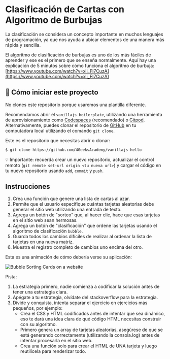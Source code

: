 <!--hide-->
# Clasificación de Cartas con Algoritmo de Burbujas
<!--endhide-->

La clasificación se considera un concepto importante en muchos lenguajes de programación, ya que nos ayuda a ubicar elementos de una manera más rápida y sencilla.

El algoritmo de clasificación de burbujas es uno de los más fáciles de aprender y ese es el primero que se enseña normalmente. Aquí hay una explicación de 5 minutos sobre cómo funciona el algoritmo de burbuja:
[https://www.youtube.com/watch?v=xli_FI7CuzA](https://www.youtube.com/watch?v=xli_FI7CuzA)

<how-to-start>
    
## 🌱  Cómo iniciar este proyecto

No clones este repositorio porque usaremos una plantilla diferente.  

Recomendamos abrir el `vanillajs boilerplate`, utilizando una herramienta de aprovisionamiento como [Codespaces](https://4geeks.com/es/lesson/tutorial-de-github-codespaces) (recomendado) o [Gitpod](https://4geeks.com/lesson/how-to-use-gitpod). Alternativamente, puedes clonar el repositorio de [GitHub](https://4geeks.com/es/how-to/como-clonar-un-repositorio-de-github) en tu computadora local utilizando el comando `git clone`.  

Este es el repositorio que necesitas abrir o clonar:  

```sh
$ git clone https://github.com/4GeeksAcademy/vanillajs-hello
```

💡 Importante: recuerda crear un nuevo repositorio, actualizar el control remoto (`git remote set-url origin <tu nueva url>`) y cargar el código en tu nuevo repositorio usando `add`, `commit` y `push`.

</how-to-start>

## Instrucciones

1. Crea una función que genere una lista de cartas al azar.
1. Permite que el usuario especifique cuántas tarjetas aleatorias debe generar el sitio web utilizando una entrada de texto.
2. Agrega un botón de "sorteo" que, al hacer clic, hace que esas tarjetas en el sitio web sean hermosas.
3. Agrega un botón de "clasificación" que ordene las tarjetas usando el algoritmo de clasificación `bubble`.
4. Guarda todos los cambios difíciles de realizar al ordenar la lista de tarjetas en una nueva matriz.
5. Muestra el registro completo de cambios uno encima del otro.

Esta es una animación de cómo debería verse su aplicación:

![Bubble Sorting Cards on a website](https://raw.githubusercontent.com/breatheco-de/exercise-sorting-cards-with-bubble/master/preview.gif)

Pista:

1. La estrategia primero, nadie comienza a codificar la solución antes de tener una estrategia clara.
2. Apégate a tu estrategia, olvídate del stackoverflow para la estrategia.
3. Divide y conquista, intenta separar el ejercicio en ejercicios más pequeños, por ejemplo:
    - Crea el CSS y HTML codificados antes de intentar que sea dinámico, eso te dará una idea clara de qué código HTML necesitas construir con su algoritmo.
    - Primero genera un array de tarjetas aleatorias, asegúrese de que se está generando correctamente (utilizando la consola.log) antes de intentar procesarla en el sitio web.
    - Crea una función solo para crear el HTML de UNA tarjeta y luego reutilícela para renderizar todo.
